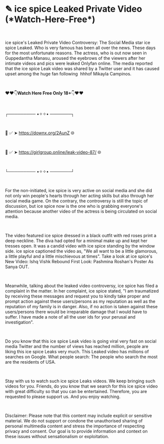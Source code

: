 <h1 style="text-align: left;">✎ ice spice Leaked Private Video (*Watch-Here-Free*)</h1><p><br /></p><p>ice spice's Leaked Private Video Controversy: The Social Media star ice spice Leaked. Who is very famous has been all over the news. These days for the most unfortunate reasons. The actress, who is out now seen in Guppedantha Manasu, aroused the eyebrows of the viewers after her intimate videos and pics were leaked Onlyfan online. The media reported that the ice spice Leak video was shared by a Twitter user and it has caused upset among the huge fan following&nbsp; hhhof Mikayla Campinos.</p><p><br /></p><p>❤❤👇<b>Watch Here Free Only 18+</b>👇❤❤</p><p><br /></p><p>┌───────── •✧✧• ───────┐</p><p><br /></p><p>📌 ✅ ➤ <a href="https://downx.org/2AunZ">https://downx.org/2AunZ</a> 🌐</p><p><br /></p><p>📌 ✅ ➤ <a href="https://girlgroup.online/leak-video-87/">https://girlgroup.online/leak-video-87/</a> 🌐</p><p><br /></p><p>└───────── •✧✧• ───────┘</p><p><br /></p><p>For the non-initiated, ice spice is very active on social media and she did not only win people's hearts through her acting skills but also through her social media game. On the contrary, the controversy is still the topic of discussion, but ice spice now is the one who is grabbing everyone's attention because another video of the actress is being circulated on social media.</p><p><br /></p><p>The video featured ice spice dressed in a black outfit with red roses print a deep neckline. The diva had opted for a minimal make up and kept her tresses open. It was a candid video with ice spice standing by the window side. ice spice captioned the video as, "We all want to be a little glamorous, a little playful and a little mischievous at times". Take a look at ice spice's New Video: Ishq Vishk Rebound First Look: Pashmina Roshan's Poster As Sanya OUT.</p><p><br /></p><p>Meanwhile, talking about the leaked video controversy, ice spice has filed a complaint in the matter. In her complaint, ice spice stated, "I am traumatized by receiving these messages and request you to kindly take proper and prompt action against these users/persons as my reputation as well as the reputation of my family is in danger. Also, if no action is taken against these users/persons there would be irreparable damage that I would have to suffer. I have made a note of all the user ids for your perusal and investigation".</p><p><br /></p><p>Do you know that this ice spice Leak video is going viral very fast on social media Twitter and the number of views has reached million, people are liking this ice spice Leaks very much. This Leaked video has millions of searches on Google. What people search: The people who search the most are the residents of USA.</p><p><br /></p><p>Stay with us to watch such ice spice Leaks videos. We keep bringing such videos for you. Friends, do you know that we search for this ice spice video with great difficulty so that you can be entertained. Therefore, you are requested to please support us. And you enjoy watching.</p><p><br /></p><p>Disclaimer: Please note that this content may include explicit or sensitive material. We do not support or condone the unauthorised sharing of personal multimedia content and stress the importance of respecting privacy and consent. Our goal is to provide information and context on these issues without sensationalism or exploitation.</p>

